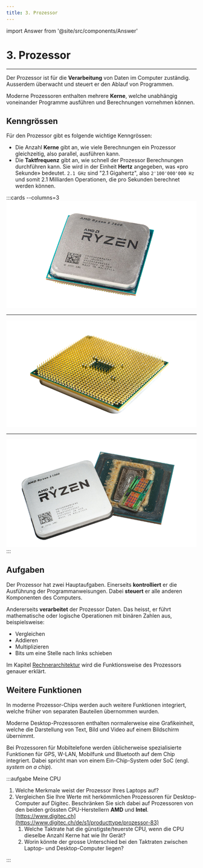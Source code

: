 ```yaml
---
title: 3. Prozessor
---
```


import Answer from '@site/src/components/Answer'

# 3. Prozessor
---

Der Prozessor ist für die **Verarbeitung** von Daten im Computer zuständig. Ausserdem überwacht und steuert er den Ablauf von Programmen.

Moderne Prozessoren enthalten mehrere **Kerne**, welche unabhängig voneinander Programme ausführen und Berechnungen vornehmen können.

## Kenngrössen

Für den Prozessor gibt es folgende wichtige Kenngrössen:

- Die Anzahl **Kerne** gibt an, wie viele Berechnungen ein Prozessor gleichzeitig, also parallel, ausführen kann.
- Die **Taktfrequenz** gibt an, wie schnell der Prozessor Berechnungen durchführen kann. Sie wird in der Einheit **Hertz** angegeben, was «pro Sekunde» bedeutet. `2.1 GHz` sind "2.1 Gigahertz", also `2'100'000'000 Hz` und somit 2.1 Milliarden Operationen, die pro Sekunden berechnet werden können. 

:::cards --columns=3
![AMD Ryzen-Prozessor](images/03-cpu-top.png)
***
![Pins auf Unterseite](images/03-cpu-bottom.png)
***
![geöffneter Prozessor](images/03-cpu-open.png)
:::

## Aufgaben

Der Prozessor hat zwei Hauptaufgaben. Einerseits **kontrolliert** er die Ausführung der Programmanweisungen. Dabei **steuert** er alle anderen Komponenten des Computers.

Andererseits **verarbeitet** der Prozessor Daten. Das heisst, er führt mathematische oder logische Operationen mit binären Zahlen aus, beispielsweise:

- Vergleichen
- Addieren
- Multiplizieren
- Bits um eine Stelle nach links schieben

Im Kapitel [Rechnerarchitektur](../03-architecture/03-cpu.md) wird die Funktionsweise des Prozessors genauer erklärt.

## Weitere Funktionen

In moderne Prozessor-Chips werden auch weitere Funktionen integriert, welche früher von separaten Bauteilen übernommen wurden.

Moderne Desktop-Prozessoren enthalten normalerweise eine Grafikeinheit, welche die Darstellung von Text, Bild und Video auf einem Bildschirm übernimmt.

Bei Prozessoren für Mobiltelefone werden üblicherweise spezialisierte Funktionen für GPS, W-LAN, Mobilfunk und Bluetooth auf dem Chip integriert. Dabei spricht man von einem Ein-Chip-System oder SoC (engl. *system on a chip*).

:::aufgabe Meine CPU

1. Welche Merkmale weist der Prozessor Ihres Laptops auf?
2. Vergleichen Sie Ihre Werte mit herkömmlichen Prozessoren für Desktop-Computer auf Digitec. Beschränken Sie sich dabei auf Prozessoren von den beiden grössten CPU-Herstellern **AMD** und **Intel**. [https://www.digitec.ch](https://www.digitec.ch/de/s1/producttype/prozessor-83)
   1. Welche Taktrate hat die günstigste/teuerste CPU, wenn die CPU dieselbe Anzahl Kerne hat wie Ihr Gerät?
   2. Worin könnte der grosse Unterschied bei den Taktraten zwischen Laptop- und Desktop-Computer liegen?
<Answer type="text" webKey="bd480f52-a373-40fc-8666-33b977b4bc1f" />
:::